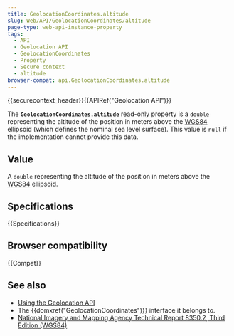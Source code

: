 ```yaml
---
title: GeolocationCoordinates.altitude
slug: Web/API/GeolocationCoordinates/altitude
page-type: web-api-instance-property
tags:
  - API
  - Geolocation API
  - GeolocationCoordinates
  - Property
  - Secure context
  - altitude
browser-compat: api.GeolocationCoordinates.altitude
---
```


{{securecontext_header}}{{APIRef("Geolocation API")}}

The **`GeolocationCoordinates.altitude`** read-only property is
a `double` representing the altitude of the position in meters above the [WGS84](https://gis-lab.info/docs/nima-tr8350.2-wgs84fin.pdf)
ellipsoid (which defines the nominal sea level surface). This value is `null`
if the implementation cannot provide this data.

## Value

A `double` representing the altitude of the position in meters above the [WGS84](https://gis-lab.info/docs/nima-tr8350.2-wgs84fin.pdf)
ellipsoid.

## Specifications

{{Specifications}}

## Browser compatibility

{{Compat}}

## See also

- [Using the Geolocation API](/en-US/docs/Web/API/Geolocation_API/Using_the_Geolocation_API)
- The {{domxref("GeolocationCoordinates")}} interface it belongs to.
- [National Imagery and Mapping Agency Technical Report 8350.2, Third Edition (WGS84)](https://gis-lab.info/docs/nima-tr8350.2-wgs84fin.pdf)
